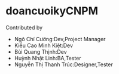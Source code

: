 # doancuoikyCNPM
Contributed by
- Ngô Chí Cường:Dev,Project Manager
- Kiều Cao Minh Kiệt:Dev
- Bùi Quang Thịnh:Dev
- Huỳnh Nhật Linh:BA,Tester
- Nguyễn Thị Thanh Trúc:Designer,Tester
